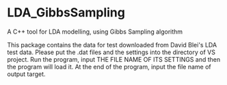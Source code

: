 # LDA_GibbsSampling
A C++ tool for LDA modelling, using Gibbs Sampling algorithm

This package contains the data for test downloaded from David Blei's LDA test data.
Please put the .dat files and the settings into the directory of VS project.
Run the program, input THE FILE NAME OF ITS SETTINGS and then the program will load it.
At the end of the program, input the file name of output target.
